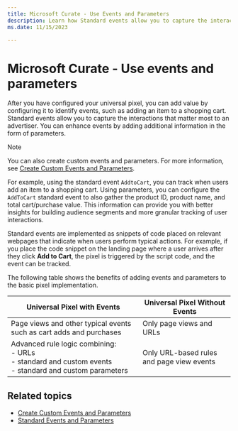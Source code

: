 ```yaml
---
title: Microsoft Curate - Use Events and Parameters
description: Learn how Standard events allow you to capture the interactions that matter most to an advertiser. You can enhance events by adding additional information in the form of parameters.  
ms.date: 11/15/2023

---
```



#  Microsoft Curate - Use events and parameters

After you have configured your universal pixel, you can add value by configuring it to identify events, such as adding an item to a shopping cart. Standard events allow you to capture the interactions that matter most to an advertiser. You can enhance events by adding additional information in the form of parameters.

> [!NOTE]
> You can also create custom events and parameters. For more information, see [Create Custom Events and Parameters](create-custom-events-and-parameters.md).

For example, using the standard event `AddtoCart`, you can track when users add an item to a shopping cart. Using parameters, you can configure the `AddToCart` standard event to also gather the product ID, product name, and total cart/purchase value. This information can provide you with better insights for building audience segments and more granular tracking of user interactions.

Standard events are implemented as snippets of code placed on relevant webpages that indicate when users perform typical actions. For example, if you place the code snippet on the landing page where a user arrives after they click **Add to Cart**, the pixel is triggered by the script code, and the event can be tracked.

The following table shows the benefits of adding events and parameters to the basic pixel implementation.

| Universal Pixel with Events | Universal Pixel Without Events |
|--|--|
| Page views and other typical events such as cart adds and purchases | Only page views and URLs |
| Advanced rule logic combining:<br> - URLs <br> - standard and custom events <br> - standard and custom parameters | Only URL-based rules and page view events |

## Related topics

- [Create Custom Events and Parameters](create-custom-events-and-parameters.md)
- [Standard Events and Parameters](standard-events-and-parameters.md)
